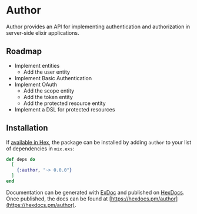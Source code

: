# Author

Author provides an API for implementing authentication and authorization in server-side elixir applications.

## Roadmap

- Implement entities
  - Add the user entity
- Implement Basic Authentication
- Implement OAuth
  - Add the scope entity
  - Add the token entity
  - Add the protected resource entity
- Implement a DSL for protected resources

## Installation

If [available in Hex](https://hex.pm/docs/publish), the package can be installed
by adding `author` to your list of dependencies in `mix.exs`:

```elixir
def deps do
  [
    {:author, "~> 0.0.0"}
  ]
end
```

Documentation can be generated with [ExDoc](https://github.com/elixir-lang/ex_doc)
and published on [HexDocs](https://hexdocs.pm). Once published, the docs can
be found at [https://hexdocs.pm/author](https://hexdocs.pm/author).
